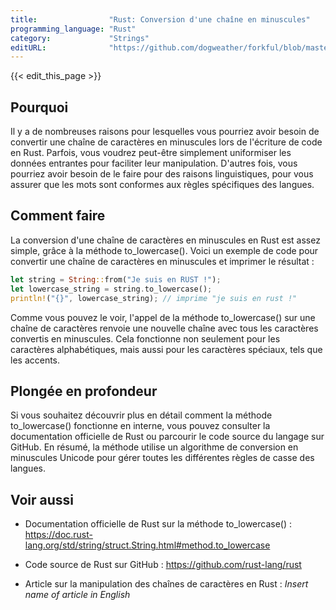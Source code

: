 ```yaml
---
title:                "Rust: Conversion d'une chaîne en minuscules"
programming_language: "Rust"
category:             "Strings"
editURL:              "https://github.com/dogweather/forkful/blob/master/content/fr/rust/converting-a-string-to-lower-case.md"
---
```


{{< edit_this_page >}}

## Pourquoi

Il y a de nombreuses raisons pour lesquelles vous pourriez avoir besoin de convertir une chaîne de caractères en minuscules lors de l'écriture de code en Rust. Parfois, vous voudrez peut-être simplement uniformiser les données entrantes pour faciliter leur manipulation. D'autres fois, vous pourriez avoir besoin de le faire pour des raisons linguistiques, pour vous assurer que les mots sont conformes aux règles spécifiques des langues.

## Comment faire

La conversion d'une chaîne de caractères en minuscules en Rust est assez simple, grâce à la méthode to_lowercase(). Voici un exemple de code pour convertir une chaîne de caractères en minuscules et imprimer le résultat :

```Rust
let string = String::from("Je suis en RUST !");
let lowercase_string = string.to_lowercase();
println!("{}", lowercase_string); // imprime "je suis en rust !"
```

Comme vous pouvez le voir, l'appel de la méthode to_lowercase() sur une chaîne de caractères renvoie une nouvelle chaîne avec tous les caractères convertis en minuscules. Cela fonctionne non seulement pour les caractères alphabétiques, mais aussi pour les caractères spéciaux, tels que les accents.

## Plongée en profondeur

Si vous souhaitez découvrir plus en détail comment la méthode to_lowercase() fonctionne en interne, vous pouvez consulter la documentation officielle de Rust ou parcourir le code source du langage sur GitHub. En résumé, la méthode utilise un algorithme de conversion en minuscules Unicode pour gérer toutes les différentes règles de casse des langues.

## Voir aussi

- Documentation officielle de Rust sur la méthode to_lowercase() : https://doc.rust-lang.org/std/string/struct.String.html#method.to_lowercase

- Code source de Rust sur GitHub : https://github.com/rust-lang/rust

- Article sur la manipulation des chaînes de caractères en Rust : *Insert name of article in English*